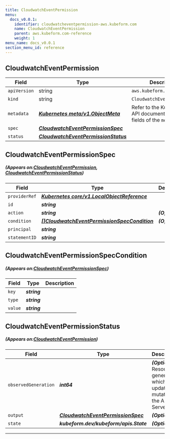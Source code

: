```yaml
---
title: CloudwatchEventPermission
menu:
  docs_v0.0.1:
    identifier: cloudwatcheventpermission-aws.kubeform.com
    name: CloudwatchEventPermission
    parent: aws.kubeform.com-reference
    weight: 1
menu_name: docs_v0.0.1
section_menu_id: reference
---
```


## CloudwatchEventPermission
| Field | Type | Description |
| ------ | ----- | ----------- |
| `apiVersion` | string | `aws.kubeform.com/v1alpha1` |
|    `kind` | string | `CloudwatchEventPermission` |
| `metadata` | ***[Kubernetes meta/v1.ObjectMeta](https://kubernetes.io/docs/reference/generated/kubernetes-api/v1.13/#objectmeta-v1-meta)***|Refer to the Kubernetes API documentation for the fields of the `metadata` field.|
| `spec` | ***[CloudwatchEventPermissionSpec](#CloudwatchEventPermissionSpec)***||
| `status` | ***[CloudwatchEventPermissionStatus](#CloudwatchEventPermissionStatus)***||
## CloudwatchEventPermissionSpec
##### (Appears on:[CloudwatchEventPermission](#CloudwatchEventPermission), [CloudwatchEventPermissionStatus](#CloudwatchEventPermissionStatus))
| Field | Type | Description |
| ------ | ----- | ----------- |
| `providerRef` | ***[Kubernetes core/v1.LocalObjectReference](https://kubernetes.io/docs/reference/generated/kubernetes-api/v1.13/#localobjectreference-v1-core)***||
| `id` | ***string***||
| `action` | ***string***| ***(Optional)*** |
| `condition` | ***[[]CloudwatchEventPermissionSpecCondition](#CloudwatchEventPermissionSpecCondition)***| ***(Optional)*** |
| `principal` | ***string***||
| `statementID` | ***string***||
## CloudwatchEventPermissionSpecCondition
##### (Appears on:[CloudwatchEventPermissionSpec](#CloudwatchEventPermissionSpec))
| Field | Type | Description |
| ------ | ----- | ----------- |
| `key` | ***string***||
| `type` | ***string***||
| `value` | ***string***||
## CloudwatchEventPermissionStatus
##### (Appears on:[CloudwatchEventPermission](#CloudwatchEventPermission))
| Field | Type | Description |
| ------ | ----- | ----------- |
| `observedGeneration` | ***int64***| ***(Optional)*** Resource generation, which is updated on mutation by the API Server.|
| `output` | ***[CloudwatchEventPermissionSpec](#CloudwatchEventPermissionSpec)***| ***(Optional)*** |
| `state` | ***kubeform.dev/kubeform/apis.State***| ***(Optional)*** |
---
